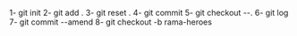 1- git init
2- git add .
3- git reset .
4- git commit 
5- git checkout --.
6- git log
7- git commit --amend
8- git checkout -b rama-heroes
